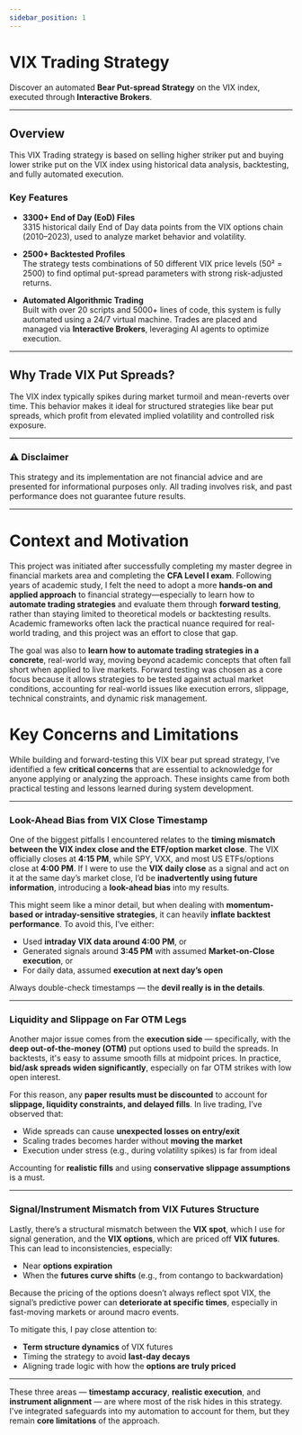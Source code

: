 ```yaml
---
sidebar_position: 1
---
```


# VIX Trading Strategy

Discover an automated **Bear Put-spread Strategy** on the VIX index, executed through **Interactive Brokers**.

---

## Overview

This VIX Trading strategy is based on selling higher striker put and buying lower strike put on the VIX index using historical data analysis, backtesting, and fully automated execution.

### Key Features

- **3300+ End of Day (EoD) Files**  
  3315 historical daily End of Day data points from the VIX options chain (2010–2023), used to analyze market behavior and volatility.

- **2500+ Backtested Profiles**  
  The strategy tests combinations of 50 different VIX price levels (50² = 2500) to find optimal put-spread parameters with strong risk-adjusted returns.

- **Automated Algorithmic Trading**  
  Built with over 20 scripts and 5000+ lines of code, this system is fully automated using a 24/7 virtual machine. Trades are placed and managed via **Interactive Brokers**, leveraging AI agents to optimize execution.

---

## Why Trade VIX Put Spreads?

The VIX index typically spikes during market turmoil and mean-reverts over time. This behavior makes it ideal for structured strategies like bear put spreads, which profit from elevated implied volatility and controlled risk exposure.

---

### ⚠️ Disclaimer

This strategy and its implementation are not financial advice and are presented for informational purposes only. All trading involves risk, and past performance does not guarantee future results.




---
<div class="extra-space"></div>


# Context and Motivation

This project was initiated after successfully completing my master degree in financial markets area and completing the **CFA Level I exam**. Following years of academic study, I felt the need to adopt a more **hands-on and applied approach** to financial strategy—especially to learn how to **automate trading strategies** and evaluate them through **forward testing**, rather than staying limited to theoretical models or backtesting results. Academic frameworks often lack the practical nuance required for real-world trading, and this project was an effort to close that gap.

<div class="extra-space"></div>

The goal was also to **learn how to automate trading strategies in a concrete**, real-world way, moving beyond academic concepts that often fall short when applied to live markets. Forward testing was chosen as a core focus because it allows strategies to be tested against actual market conditions, accounting for real-world issues like execution errors, slippage, technical constraints, and dynamic risk management.

<div class="extra-space"></div>

# Key Concerns and Limitations

While building and forward-testing this VIX bear put spread strategy, I’ve identified a few **critical concerns** that are essential to acknowledge for anyone applying or analyzing the approach. These insights came from both practical testing and lessons learned during system development.

---

### **Look-Ahead Bias from VIX Close Timestamp**

One of the biggest pitfalls I encountered relates to the **timing mismatch between the VIX index close and the ETF/option market close**. The VIX officially closes at **4:15 PM**, while SPY, VXX, and most US ETFs/options close at **4:00 PM**. If I were to use the **VIX daily close** as a signal and act on it at the same day’s market close, I’d be **inadvertently using future information**, introducing a **look-ahead bias** into my results.

This might seem like a minor detail, but when dealing with **momentum-based or intraday-sensitive strategies**, it can heavily **inflate backtest performance**. To avoid this, I’ve either:
- Used **intraday VIX data around 4:00 PM**, or
- Generated signals around **3:45 PM** with assumed **Market-on-Close execution**, or
- For daily data, assumed **execution at next day’s open**

Always double-check timestamps — the **devil really is in the details**.

---

### **Liquidity and Slippage on Far OTM Legs**

Another major issue comes from the **execution side** — specifically, with the **deep out-of-the-money (OTM)** put options used to build the spreads. In backtests, it's easy to assume smooth fills at midpoint prices. In practice, **bid/ask spreads widen significantly**, especially on far OTM strikes with low open interest.

For this reason, any **paper results must be discounted** to account for **slippage, liquidity constraints, and delayed fills**. In live trading, I’ve observed that:
- Wide spreads can cause **unexpected losses on entry/exit**
- Scaling trades becomes harder without **moving the market**
- Execution under stress (e.g., during volatility spikes) is far from ideal

Accounting for **realistic fills** and using **conservative slippage assumptions** is a must.

---

### **Signal/Instrument Mismatch from VIX Futures Structure**

Lastly, there’s a structural mismatch between the **VIX spot**, which I use for signal generation, and the **VIX options**, which are priced off **VIX futures**. This can lead to inconsistencies, especially:
- Near **options expiration**
- When the **futures curve shifts** (e.g., from contango to backwardation)

Because the pricing of the options doesn’t always reflect spot VIX, the signal’s predictive power can **deteriorate at specific times**, especially in fast-moving markets or around macro events.

To mitigate this, I pay close attention to:
- **Term structure dynamics** of VIX futures
- Timing the strategy to avoid **last-day decays**
- Aligning trade logic with how the **options are truly priced**

---

These three areas — **timestamp accuracy**, **realistic execution**, and **instrument alignment** — are where most of the risk hides in this strategy. I've integrated safeguards into my automation to account for them, but they remain **core limitations** of the approach.